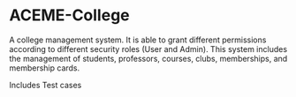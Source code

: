 # ACEME-College
A college management system. It is able to grant different permissions according to different security roles (User and Admin). This system includes the management of students, professors, courses, clubs, memberships, and membership cards.


Includes Test cases
